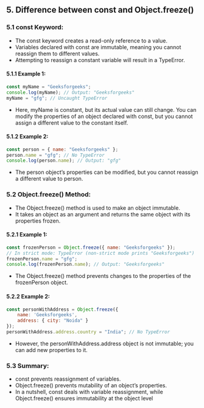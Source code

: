 ## 5. Difference between const and Object.freeze()
### 5.1 const Keyword:
* The const keyword creates a read-only reference to a value.
* Variables declared with const are immutable, meaning you cannot reassign them to different values.
* Attempting to reassign a constant variable will result in a TypeError.
#### 5.1.1 Example 1:
```js
const myName = "Geeksforgeeks";
console.log(myName); // Output: "Geeksforgeeks"
myName = "gfg"; // Uncaught TypeError
```
* Here, myName is constant, but its actual value can still change. You can modify the properties of an object declared with const, but you cannot assign a different value to the constant itself.
#### 5.1.2 Example 2:
```js
const person = { name: "Geeksforgeeks" };
person.name = "gfg"; // No TypeError
console.log(person.name); // Output: "gfg"
```
* The person object’s properties can be modified, but you cannot reassign a different value to person.
### 5.2 Object.freeze() Method:
* The Object.freeze() method is used to make an object immutable.
* It takes an object as an argument and returns the same object with its properties frozen.
  
#### 5.2.1 Example 1:
```js
const frozenPerson = Object.freeze({ name: "Geeksforgeeks" });
// In strict mode: TypeError (non-strict mode prints "Geeksforgeeks")
frozenPerson.name = "gfg";
console.log(frozenPerson.name); // Output: "Geeksforgeeks"
```
* The Object.freeze() method prevents changes to the properties of the frozenPerson object.
#### 5.2.2 Example 2:
```js
const personWithAddress = Object.freeze({
    name: 'Geeksforgeeks',
    address: { city: "Noida" }
});
personWithAddress.address.country = "India"; // No TypeError
```
* However, the personWithAddress.address object is not immutable; you can add new properties to it.
### 5.3 Summary:
* const prevents reassignment of variables.
* Object.freeze() prevents mutability of an object’s properties.
* In a nutshell, const deals with variable reassignment, while Object.freeze() ensures immutability at the object level
